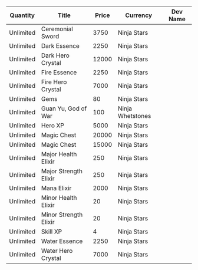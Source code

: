 | Quantity | Title | Price | Currency |  Dev Name |
| -------- | ----- | ----- | -------- |  -------- |
| Unlimited | Ceremonial Sword | 3750 | Ninja Stars |  |
| Unlimited | Dark Essence | 2250 | Ninja Stars |  |
| Unlimited | Dark Hero Crystal | 12000 | Ninja Stars |  |
| Unlimited | Fire Essence | 2250 | Ninja Stars |  |
| Unlimited | Fire Hero Crystal | 7000 | Ninja Stars |  |
| Unlimited | Gems | 80 | Ninja Stars |  |
| Unlimited | Guan Yu, God of War | 100 | Ninja Whetstones |  |
| Unlimited | Hero XP | 5000 | Ninja Stars |  |
| Unlimited | Magic Chest | 20000 | Ninja Stars |  |
| Unlimited | Magic Chest | 15000 | Ninja Stars |  |
| Unlimited | Major Health Elixir | 250 | Ninja Stars |  |
| Unlimited | Major Strength Elixir | 250 | Ninja Stars |  |
| Unlimited | Mana Elixir | 2000 | Ninja Stars |  |
| Unlimited | Minor Health Elixir | 20 | Ninja Stars |  |
| Unlimited | Minor Strength Elixir | 20 | Ninja Stars |  |
| Unlimited | Skill XP | 4 | Ninja Stars |  |
| Unlimited | Water Essence | 2250 | Ninja Stars |  |
| Unlimited | Water Hero Crystal | 7000 | Ninja Stars |  |
